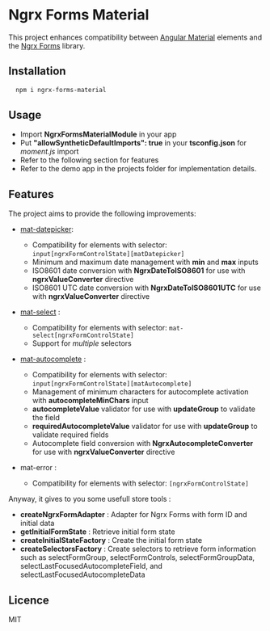 # Ngrx Forms Material

This project enhances compatibility between [Angular Material](https://github.com/angular/components) elements and the [Ngrx Forms](https://github.com/MrWolfZ/ngrx-forms) library.

## Installation

```bash
  npm i ngrx-forms-material
```

## Usage

- Import **NgrxFormsMaterialModule** in your app
- Put **"allowSyntheticDefaultImports": true** in your **tsconfig.json** for *moment.js* import
- Refer to the following section for features
- Refer to the demo app in the projects folder for implementation details.

## Features

The project aims to provide the following improvements:

- [mat-datepicker](https://material.angular.io/components/datepicker/overview):
  - Compatibility for elements with selector: ```input[ngrxFormControlState][matDatepicker]```
  - Minimum and maximum date management with **min** and **max** inputs
  - ISO8601 date conversion with **NgrxDateToISO8601** for use with **ngrxValueConverter** directive
  - ISO8601 UTC date conversion with **NgrxDateToISO8601UTC** for use with **ngrxValueConverter** directive

- [mat-select](https://material.angular.io/components/select/overview) :
  - Compatibility for elements with selector: ```mat-select[ngrxFormControlState]```
  - Support for *multiple* selectors

- [mat-autocomplete](https://material.angular.io/components/autocomplete/overview) :
  - Compatibility for elements with selector: ```input[ngrxFormControlState][matAutocomplete]```
  - Management of minimum characters for autocomplete activation with **autocompleteMinChars** input
  - **autocompleteValue** validator for use with **updateGroup** to validate the field
  - **requiredAutocompleteValue** validator for use with **updateGroup** to validate required fields
  - Autocomplete field conversion with **NgrxAutocompleteConverter** for use with **ngrxValueConverter** directive

- mat-error :
  - Compatibility for elements with selector: ```[ngrxFormControlState]```

Anyway, it gives to you some usefull store tools :

- **createNgrxFormAdapter** : Adapter for Ngrx Forms with form ID and initial data
- **getInitialFormState** : Retrieve initial form state
- **createInitialStateFactory** : Create the initial form state
- **createSelectorsFactory** : Create selectors to retrieve form information such as selectFormGroup, selectFormControls, selectFormGroupData, selectLastFocusedAutocompleteField, and selectLastFocusedAutocompleteData

## Licence

MIT
